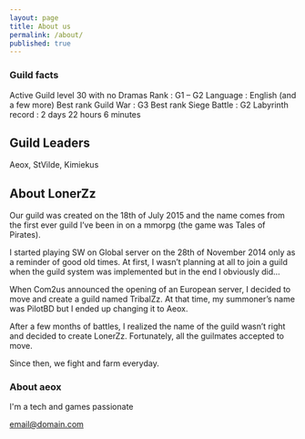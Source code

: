 ```yaml
---
layout: page
title: About us
permalink: /about/
published: true
---
```


### Guild facts
 
Active Guild level 30 with no Dramas
Rank : G1 – G2
Language : English (and a few more)
Best rank Guild War : G3
Best rank Siege Battle : G2
Labyrinth record : 2 days 22 hours 6 minutes

## Guild Leaders

Aeox, StVilde, Kimiekus

## About LonerZz

Our guild was created on the 18th of July 2015 and the name comes from the first ever guild I’ve been in on a mmorpg (the game was Tales of Pirates).

I started playing SW on Global server on the 28th of November 2014 only as a reminder of good old times. At first, I wasn’t planning at all to join a guild when the guild system was implemented but in the end I obviously did…

When Com2us announced the opening of an European server, I decided to move and create a guild named TribalZz. At that time, my summoner’s name was PilotBD but I ended up changing it to Aeox.

After a few months of battles, I realized the name of the guild wasn’t right and decided to create LonerZz. Fortunately, all the guilmates accepted to move.

Since then, we fight and farm everyday.

### About aeox

I'm a tech and games passionate 

[email@domain.com](mailto:email@domain.com)
